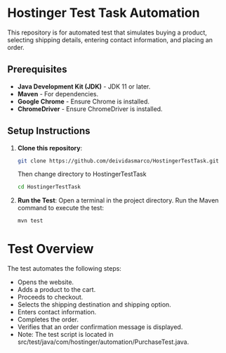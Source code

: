 # Hostinger Test Task Automation

This repository is for automated test that simulates buying a product, selecting shipping details, entering contact information, and placing an order.

## Prerequisites

- **Java Development Kit (JDK)** - JDK 11 or later.
- **Maven** - For dependencies.
- **Google Chrome** - Ensure Chrome is installed.
- **ChromeDriver** - Ensure ChromeDriver is installed.

## Setup Instructions

1. **Clone this repository**:
   ```bash
   git clone https://github.com/deividasmarco/HostingerTestTask.git
    ```
   Then change directory to HostingerTestTask
   ```bash
   cd HostingerTestTask

2. **Run the Test**:
Open a terminal in the project directory.
Run the Maven command to execute the test:
    ```bash
    mvn test

# Test Overview

The test automates the following steps:
- Opens the website.
- Adds a product to the cart.
- Proceeds to checkout.
- Selects the shipping destination and shipping option.
- Enters contact information.
- Completes the order.
- Verifies that an order confirmation message is displayed.
- Note: The test script is located in src/test/java/com/hostinger/automation/PurchaseTest.java.
